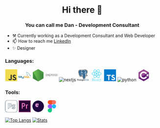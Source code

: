 <h1 align="center">Hi there 👋</h1>
<h3 align="center">You can call me Dan - Development Consultant</h3>

- ⚒ Currently working as a Development Consultant and Web Developer
- 📫 How to reach me [LinkedIn](https://www.linkedin.com/in/itsddaniel/)
- ✨ Designer

<h3 align="left">Languages:</h3>
<p>
  <img src="https://raw.githubusercontent.com/devicons/devicon/master/icons/javascript/javascript-original.svg" alt="javascript" width="40" height="40"/>
  <img src="https://raw.githubusercontent.com/devicons/devicon/master/icons/mysql/mysql-original-wordmark.svg" alt="mysql" width="40" height="40"/>
  <img src="https://raw.githubusercontent.com/devicons/devicon/master/icons/nodejs/nodejs-original.svg" alt="nodejs" width="40" height="40"/>
  <img src="https://raw.githubusercontent.com/devicons/devicon/master/icons/express/express-original-wordmark.svg" alt="expressjs" width="40" height="40"/>
  <img src="https://cdn.worldvectorlogo.com/logos/nextjs-2.svg" alt="nextjs" width="40" height="40"/>
  <img src="https://raw.githubusercontent.com/devicons/devicon/master/icons/postgresql/postgresql-original-wordmark.svg" alt="postgresql" width="40" height="40"/>
  <img src="https://raw.githubusercontent.com/devicons/devicon/master/icons/react/react-original-wordmark.svg" alt="react" width="40" height="40"/>
  <img src="https://raw.githubusercontent.com/devicons/devicon/master/icons/typescript/typescript-original.svg" alt="typescript" width="40" height="40"/>
  <img src="https://raw.githubusercontent.com/jmnote/z-icons/master/svg/python.svg" alt="python" width="40" height="40"/>
  <img src="https://raw.githubusercontent.com/devicons/devicon/master/icons/csharp/csharp-original.svg" alt="csharp" width="40" height="40"/>
</p>

<h3 align="left">Tools:</h3>
<p>
  <img src="https://raw.githubusercontent.com/devicons/devicon/master/icons/photoshop/photoshop-line.svg" alt="photoshop" width="40" height="40"/>
  <img src="https://raw.githubusercontent.com/devicons/devicon/master/icons/premierepro/premierepro-original.svg" alt="premierepro" width="40" height="40"/>
  <img src="https://raw.githubusercontent.com/devicons/devicon/master/icons/aftereffects/aftereffects-original.svg" alt="aftereffects" width="40" height="40"/>
  <img src="https://raw.githubusercontent.com/devicons/devicon/master/icons/figma/figma-original.svg" alt="figma" width="40" height="40"/>
</p>

[![Top Langs](https://github-readme-stats.vercel.app/api/top-langs/?username=itsdddaniel&hide=css,prolog,html&layout=compact&theme=dark)](https://github.com/anuraghazra/github-readme-stats)
[![Stats](https://github-readme-stats.vercel.app/api?username=itsdddaniel&show_icons=true&locale=en)](https://github.com/anuraghazra/github-readme-stats)
